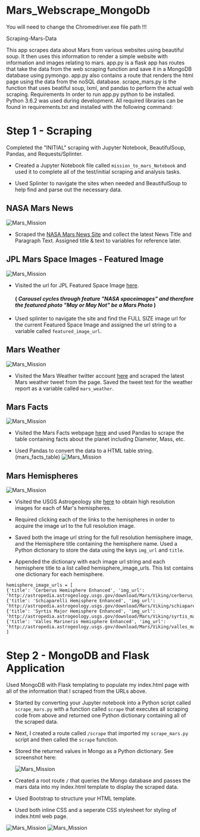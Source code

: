 # Mars_Webscrape_MongoDb

You will need to change the Chromedriver.exe file path !!!


Scraping-Mars-Data


This app scrapes data about Mars from various websites using beautiful soup. It then uses this information to render a simple website with information and images relating to mars.
app.py is a flask app has routes that take the data from the web scraping function and save it in a MongoDB database using pymongo. app.py also contains a route that renders the html page using the data from the noSQL database. scrape_mars.py is the function that uses beatiful soup, lxml, and pandas to perform the actual web scraping.
Requirements
In order to run app.py python to be installed. Python 3.6.2 was used during development. All required libraries can be found in requirements.txt and installed with the following command:


# Step 1 - Scraping

Completed the "INITIAL" scraping with Jupyter Notebook, BeautifulSoup, Pandas, and Requests/Splinter.

* Created a Jupyter Notebook file called `mission_to_mars_Notebook` and used it to complete all of the test/initial scraping and analysis tasks.

* Used Splinter to navigate the sites when needed and BeautifulSoup to help find and parse out the necessary data.

## NASA Mars News
![Mars_Mission](images/mars_News_capture.PNG)

* Scraped the [NASA Mars News Site](https://mars.nasa.gov/news/) and collect the latest News Title and Paragraph Text. Assigned title & text to variables for reference later.

## JPL Mars Space Images - Featured Image
![Mars_Mission](images/mars_photo_with_icecap.PNG)

* Visited the url for JPL Featured Space Image [here](https://www.jpl.nasa.gov/spaceimages/?search=&category=Mars).
   #### ( *Carousel cycles through feature "NASA spaceimages" and therefore the featured photo "May or May Not" be a Mars Photo* )

* Used splinter to navigate the site and find the FULL SIZE image url for the current Featured Space Image and assigned the url string to a variable called `featured_image_url`.


## Mars Weather
![Mars_Mission](images/mars_Weather_Twitter_Account.PNG)

* Visited the Mars Weather twitter account [here](https://twitter.com/marswxreport?lang=en) and scraped the latest Mars weather tweet from the page. Saved the tweet text for the weather report as a variable called `mars_weather`.

## Mars Facts
![Mars_Mission](images/mars_Facts.PNG)

* Visited the Mars Facts webpage [here](https://space-facts.com/mars/) and used Pandas to scrape the table containing facts about the planet including Diameter, Mass, etc.

* Used Pandas to convert the data to a HTML table string. (mars_facts_table) 
![Mars_Mission](screen_shots/mars_facts_table_screenshots.png)

## Mars Hemispheres
![Mars_Mission](images/hemispheres.png)

* Visited the USGS Astrogeology site [here](https://astrogeology.usgs.gov/search/results?q=hemisphere+enhanced&k1=target&v1=Mars) to obtain high resolution images for each of Mar's hemispheres.

* Required clicking each of the links to the hemispheres in order to acquire the image url to the full resolution image.

* Saved both the image url string for the full resolution hemisphere image, and the Hemisphere title containing the hemisphere name. Used a Python dictionary to store the data using the keys `img_url` and `title`.

* Appended the dictionary with each image url string and each hemisphere title to a list called hemisphere_image_urls. This list contains one dictionary for each hemisphere.

```My Dictionary:
hemisphere_image_urls = [
{'title': 'Cerberus Hemisphere Enhanced', 'img_url': 'http://astropedia.astrogeology.usgs.gov/download/Mars/Viking/cerberus_enhanced.tif/full.jpg'},
{'title': 'Schiaparelli Hemisphere Enhanced', 'img_url': 'http://astropedia.astrogeology.usgs.gov/download/Mars/Viking/schiaparelli_enhanced.tif/full.jpg'},
{'title': 'Syrtis Major Hemisphere Enhanced', 'img_url': 'http://astropedia.astrogeology.usgs.gov/download/Mars/Viking/syrtis_major_enhanced.tif/full.jpg'},
{'title': 'Valles Marineris Hemisphere Enhanced', 'img_url': 'http://astropedia.astrogeology.usgs.gov/download/Mars/Viking/valles_marineris_enhanced.tif/full.jpg'}
]
```

# Step 2 - MongoDB and Flask Application


Used MongoDB with Flask templating to populate my index.html page with all of the information that I scraped from the URLs above.

* Started by converting your Jupyter notebook into a Python script called `scrape_mars.py` with a function called `scrape` that executes all scraping code from above and returned one Python dictionary containing all of the scraped data.

* Next, I created a route called `/scrape` that imported my `scrape_mars.py` script and then called the `scrape` function.

* Stored the returned values in Mongo as a Python dictionary. See screenshot here:

     ![Mars_Mission](screen_shots/mongoDB_collection_document_screenshot.PNG)
  

* Created a root route `/` that queries the Mongo database and passes the mars data into my index.html template to display the scraped data.
* Used Bootstrap to structure your HTML template.
* Used both inline CSS and a seperate CSS stylesheet for styling of index.html web page. 

![Mars_Mission](screen_shots/index_html_Mission2Mars_screenshot_1.PNG)
![Mars_Mission](screen_shots/index_html_Mission2Mars_screenshot_2.PNG)
